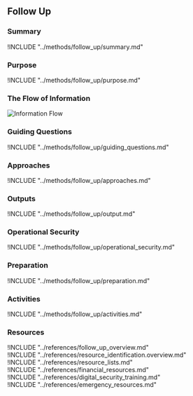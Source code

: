 ## Follow Up

### Summary
!INCLUDE "../methods/follow_up/summary.md"

### Purpose
!INCLUDE "../methods/follow_up/purpose.md"

### The Flow of Information
![ Information Flow](images/info_flows/follow_up.svg)

### Guiding Questions
!INCLUDE "../methods/follow_up/guiding_questions.md"

### Approaches
!INCLUDE "../methods/follow_up/approaches.md"

### Outputs
!INCLUDE "../methods/follow_up/output.md"

### Operational Security
!INCLUDE "../methods/follow_up/operational_security.md"

### Preparation
!INCLUDE "../methods/follow_up/preparation.md"

### Activities
!INCLUDE "../methods/follow_up/activities.md"

### Resources
<div class="greybox">
!INCLUDE "../references/follow_up_overview.md"
</div>

<div class="greybox">
!INCLUDE "../references/resource_identification.overview.md"
</div>

<div class="greybox">
!INCLUDE "../references/resource_lists.md"
</div>

<div class="greybox">
!INCLUDE "../references/financial_resources.md"
</div>

<div class="greybox">
!INCLUDE "../references/digital_security_training.md"
</div>

<div class="greybox">
!INCLUDE "../references/emergency_resources.md"
</div>
